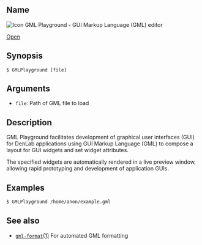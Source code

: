 ## Name

![Icon](/res/icons/16x16/app-gml-playground.png) GML Playground - GUI Markup Language (GML) editor

[Open](launch:///bin/GMLPlayground)

## Synopsis

```**sh
$ GMLPlayground [file]
```

## Arguments

-   `file`: Path of GML file to load

## Description

GML Playground facilitates development of graphical user interfaces (GUI)
for DenLab applications using GUI Markup Language (GML) to compose
a layout for GUI widgets and set widget attributes.

The specified widgets are automatically rendered in a live preview
window, allowing rapid prototyping and development of application GUIs.

## Examples

```sh
$ GMLPlayground /home/anon/example.gml
```

## See also

-   [`gml-format`(1)](help://man/1/gml-format) For automated GML formatting
